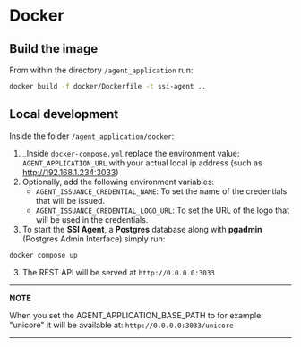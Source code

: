 # Docker

## Build the image

From within the directory `/agent_application` run:

```bash
docker build -f docker/Dockerfile -t ssi-agent ..
```

## Local development

Inside the folder `/agent_application/docker`:

1. _Inside `docker-compose.yml` replace the environment value: `AGENT_APPLICATION_URL` with your actual local ip address (such as http://192.168.1.234:3033)
2. Optionally, add the following environment variables:
    - `AGENT_ISSUANCE_CREDENTIAL_NAME`: To set the name of the credentials that will be issued.
    - `AGENT_ISSUANCE_CREDENTIAL_LOGO_URL`: To set the URL of the logo that will be used in the credentials.
3. To start the **SSI Agent**, a **Postgres** database along with **pgadmin** (Postgres Admin Interface) simply run:

```bash
docker compose up
```


3. The REST API will be served at `http://0.0.0.0:3033`

---
**NOTE**

When you set the AGENT_APPLICATION_BASE_PATH to for example: "unicore"
it will be available at: `http://0.0.0.0:3033/unicore`

---
